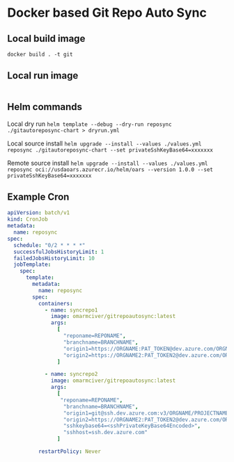 # Docker based Git Repo Auto Sync

## Local build image

`docker build . -t git`

## Local run image

```bash

```

## Helm commands

Local dry run
`helm template --debug --dry-run reposync ./gitautoreposync-chart > dryrun.yml`

Local source install
`helm upgrade --install --values ./values.yml reposync ./gitautoreposync-chart --set privateSshKeyBase64=xxxxxxx`

Remote source install
`helm upgrade --install --values ./values.yml reposync oci://usdaoars.azurecr.io/helm/oars --version 1.0.0 --set privateSshKeyBase64=xxxxxxx`

## Example Cron

```yml
apiVersion: batch/v1
kind: CronJob
metadata:
  name: reposync
spec:
  schedule: "0/2 * * * *"
  successfulJobsHistoryLimit: 1
  failedJobsHistoryLimit: 10
  jobTemplate:
    spec:
      template:
        metadata:
          name: reposync
        spec:
          containers:
            - name: syncrepo1
              image: omarmciver/gitrepoautosync:latest
              args:
                [
                  "reponame=REPONAME",
                  "branchname=BRANCHNAME",
                  "origin1=https://ORGNAME:PAT_TOKEN@dev.azure.com/ORGNAME/PROJECTNAME/_git/REPONAME",
                  "origin2=https://ORGNAME2:PAT_TOKEN2@dev.azure.com/ORGNAME2/PROJECTNAME2/_git/REPONAME"
                ]

            - name: syncrepo2
              image: omarmciver/gitrepoautosync:latest
              args:
                [
                 "reponame=REPONAME",
                  "branchname=BRANCHNAME",
                  "origin1=git@ssh.dev.azure.com:v3/ORGNAME/PROJECTNAME/REPONAME2",
                  "origin2=https://ORGNAME2:PAT_TOKEN2@dev.azure.com/ORGNAME2/PROJECTNAME2/_git/REPONAME"
                  "sshkeybase64=<sshPrivateKeyBase64Encoded>",
                  "sshhost=ssh.dev.azure.com"
                ]

          restartPolicy: Never
```
